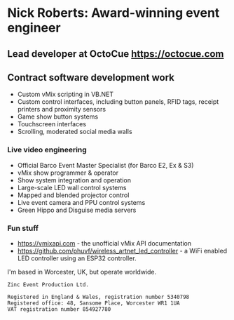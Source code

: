# Nick Roberts: Award-winning event engineer

## Lead developer at OctoCue https://octocue.com

## Contract software development work

- Custom vMix scripting in VB.NET
- Custom control interfaces, including button panels, RFID tags, receipt printers and proximity sensors
- Game show button systems
- Touchscreen interfaces
- Scrolling, moderated social media walls

### Live video engineering

- Official Barco Event Master Specialist (for Barco E2, Ex & S3)
- vMix show programmer & operator
- Show system integration and operation
- Large-scale LED wall control systems
- Mapped and blended projector control
- Live event camera and PPU control systems
- Green Hippo and Disguise media servers

<!-- ### People I work with

- Coming soon! -->

### Fun stuff

- https://vmixapi.com - the unofficial vMix API documentation
- https://github.com/phuvf/wireless_artnet_led_controller - a WiFi enabled LED controller using an ESP32 controller.

I'm based in Worcester, UK, but operate worldwide.

```
Zinc Event Production Ltd.

Registered in England & Wales, registration number 5340798
Registered office: 48, Sansome Place, Worcester WR1 1UA
VAT registration number 854927780
```
